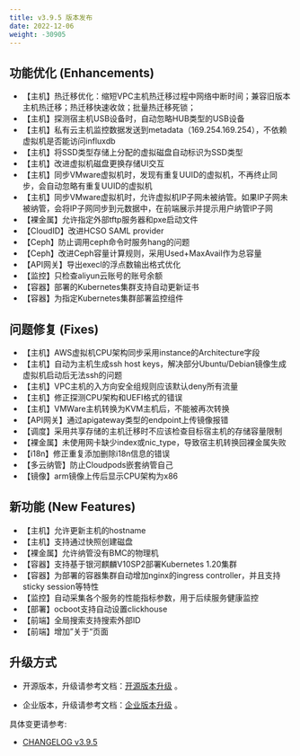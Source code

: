 ```yaml
---
title: v3.9.5 版本发布
date: 2022-12-06
weight: -30905
---
```


## 功能优化 (Enhancements)

- 【主机】热迁移优化：缩短VPC主机热迁移过程中网络中断时间；兼容旧版本主机热迁移；热迁移快速收敛；批量热迁移死锁；
- 【主机】探测宿主机USB设备时，自动忽略HUB类型的USB设备
- 【主机】私有云主机监控数据发送到metadata（169.254.169.254），不依赖虚拟机是否能访问influxdb
- 【主机】将SSD类型存储上分配的虚拟磁盘自动标识为SSD类型
- 【主机】改进虚拟机磁盘更换存储UI交互
- 【主机】同步VMware虚拟机时，发现有重复UUID的虚拟机，不再终止同步，会自动忽略有重复UUID的虚拟机
- 【主机】同步VMware虚拟机时，允许虚拟机IP子网未被纳管。如果IP子网未被纳管，会将IP子网同步到元数据中，在前端展示并提示用户纳管IP子网
- 【裸金属】允许指定外部tftp服务器和pxe启动文件
- 【CloudID】改进HCSO SAML provider
- 【Ceph】防止调用ceph命令时服务hang的问题
- 【Ceph】改进Ceph容量计算规则，采用Used+MaxAvail作为总容量
- 【API网关】导出execl的浮点数输出格式优化
- 【监控】只检查aliyun云账号的账号余额
- 【容器】部署的Kubernetes集群支持自动更新证书
- 【容器】为指定Kubernetes集群部署监控组件

## 问题修复 (Fixes)

- 【主机】AWS虚拟机CPU架构同步采用instance的Architecture字段
- 【主机】自动为主机生成ssh host keys，解决部分Ubuntu/Debian镜像生成虚拟机启动后无法ssh的问题
- 【主机】VPC主机的入方向安全组规则应该默认deny所有流量
- 【主机】修正探测CPU架构和UEFI格式的错误
- 【主机】VMWare主机转换为KVM主机后，不能被再次转换
- 【API网关】通过apigateway类型的endpoint上传镜像报错
- 【调度】采用共享存储的主机迁移时不应该检查目标宿主机的存储容量限制
- 【裸金属】未使用网卡缺少index或nic_type，导致宿主机转换回裸金属失败
- 【i18n】修正重复添加删除i18n信息的错误
- 【多云纳管】防止Cloudpods嵌套纳管自己
- 【镜像】arm镜像上传后显示CPU架构为x86

## 新功能 (New Features)

- 【主机】允许更新主机的hostname
- 【主机】支持通过快照创建磁盘
- 【裸金属】允许纳管没有BMC的物理机
- 【容器】支持基于银河麒麟V10SP2部署Kubernetes 1.20集群
- 【容器】为部署的容器集群自动增加nginx的ingress controller，并且支持sticky session等特性
- 【监控】自动采集各个服务的性能指标参数，用于后续服务健康监控
- 【部署】ocboot支持自动设置clickhouse
- 【前端】全局搜索支持搜索外部ID
- 【前端】增加”关于“页面

## 升级方式

- 开源版本，升级请参考文档：[开源版本升级](https://www.cloudpods.org/zh/docs/setup/upgrade/) 。

- 企业版本，升级请参考文档：[企业版本升级](https://docs.yunion.cn/zh/docs/quick/upgrade/) 。

具体变更请参考:

- [CHANGELOG v3.9.5](https://www.cloudpods.org/zh/docs/development/changelog/release-3.9/3-9-5/)

